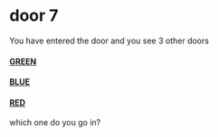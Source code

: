 # door 7  
You have entered the door and you see 3 other doors 
#### [GREEN](../door_7/README.md)
#### [BLUE](../door_7/README.md)
#### [RED](../door_7/README.md)
which one do you go in?